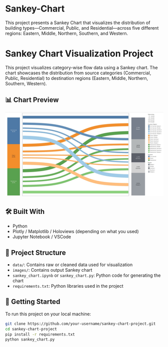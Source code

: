 # Sankey-Chart
This project presents a Sankey Chart that visualizes the distribution of building types—Commercial, Public, and Residential—across five different regions: Eastern, Middle, Northern, Southern, and Western.

# Sankey Chart Visualization Project

This project visualizes category-wise flow data using a Sankey chart. The chart showcases the distribution from source categories (Commercial, Public, Residential) to destination regions (Eastern, Middle, Northern, Southern, Western).

## 📊 Chart Preview

![Sankey Chart](Sankey_chart.jpg)

## 🛠️ Built With

- Python
- Plotly / Matplotlib / Holoviews (depending on what you used)
- Jupyter Notebook / VSCode

## 📁 Project Structure

- `data/`: Contains raw or cleaned data used for visualization
- `images/`: Contains output Sankey chart
- `sankey_chart.ipynb` or `sankey_chart.py`: Python code for generating the chart
- `requirements.txt`: Python libraries used in the project

## 🚀 Getting Started

To run this project on your local machine:

```bash
git clone https://github.com/your-username/sankey-chart-project.git
cd sankey-chart-project
pip install -r requirements.txt
python sankey_chart.py
